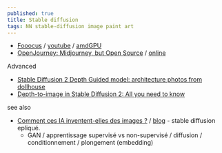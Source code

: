 ```yaml
---
published: true
title: Stable diffusion
tags: NN stable-diffusion image paint art
---
```

- [Fooocus](https://github.com/lllyasviel/Fooocus?tab=readme-ov-file#fooocus) / [youtube](https://www.youtube.com/watch?v=7epYDyaPIHU) / [amdGPU](https://github.com/lllyasviel/Fooocus?tab=readme-ov-file#windows-amd-gpus)
- [OpenJourney: Midjourney, but Open Source](https://news.ycombinator.com/item?id=34522311) / [online](https://replicate.com/prompthero/openjourney)

Advanced
- [ Stable Diffusion 2 Depth Guided model: architecture photos from dollhouse](https://news.ycombinator.com/item?id=34076077)
- [Depth-to-image in Stable Diffusion 2: All you need to know](https://stable-diffusion-art.com/depth-to-image/)

see also
- [Comment ces IA inventent-elles des images ?](https://www.youtube.com/watch?v=tdelUss-5hY) / [blog](https://scienceetonnante.com/2023/01/13/stable-diffusion/) - stable diffusion epliqué.
	- GAN / apprentissage supervisé vs non-supervisé / diffusion / conditionnement / plongement (embedding)
